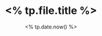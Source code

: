 ---
title: "<% tp.file.title %>"
date: <% tp.date.now() %>
draft: false
showthedate: false
enabletoc: false
tags:
- concept
---